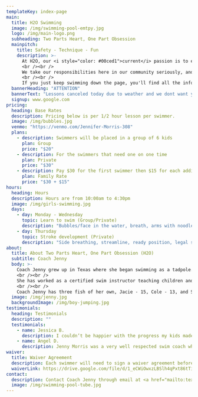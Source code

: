```yaml
---
templateKey: index-page
main:
  title: H2O Swimming
  image: /img/swimming-pool-emtpy.jpg
  logo: /img/main-logo.png
  subheading: Two Parts Heart, One Part Obsession
  mainpitch:
    title: Safety - Technique - Fun 
    description: >-
      At H2O, our <i style="color: #00ced1">current</i> passion is to equip our swimmers the skills required for them to love and safely enjoy the water for the rest of their lives! As swim is a sport for individuals, we cater to the needs of each student and are experienced teaching all ages, levels, and personality types. Our family owned and operated company prioritizes safety, and with 7 years of USA certified practice under our swim caps, we cover correct form and technique to build safe, effective habits. 
      <br /><br />
      We take our responsibilities here in our community seriously, and we adore the relationships that come out of having this opportunity to connect with each of our swim families. 
      <br /><br />
      If you just keep swimming down the page, you'll find all the information needed to start with this school of fish.
  bannerHeading: "ATTENTION"
  bannerText: "Lessons canceled today due to weather and we dont want you to get struck by lightning"
  signup: www.google.com
pricing:
  heading: Base Rates
  description: Pricing below is per 1/2 hour lesson per swimmer.
  image: /img/bubbles.jpg
  venmo: "https://venmo.com/Jennifer-Morris-308"
  plans:
    - description: Swimmers will be placed in a group of 6 kids
      plan: Group
      price: "$20"
    - description: For the swimmers that need one on one time
      plan: Private
      price: "$30"
    - description: Pay $30 for the first swimmer then $15 for each additional sibling (must be siblings)
      plan: Family Rate
      price: "$30 + $15"
hours:
  heading: Hours
  description: Hours are from 10:00am to 4:30pm
  image: /img/girls-swimming.jpg
  days:
    - day: Monday - Wednesday
      topic: Learn to swim (Group/Private)
      description: "Bubbles/face in the water, breath, arms with noodle, legs with kickboard"
    - day: Thursday
      topic: Stroke development (Private)
      description: "Side breathing, streamline, ready position, legal stroke, flip turns"
about:
  title: About Two Parts Heart, One Part Obsession (H2O)
  subtitle: Coach Jenny
  body: >-
    Coach Jenny grew up in Texas where she began swimming as a tadpole. She continued her swim career all the way through high school where she played water polo and was on the dive team for Sterling High School. She moved with her family to Kingwood Texas in 2012 and had her first experience with NWAL with the Forest Cove Frogs, where her children were swimmers. She began coaching at NEHA and then coached the Tidal Wave team for Blue Tide Aquatics in 2015, both year round USA competition teams.
    <br /><br />
    She has worked as a certified swim instructor teaching children and adults to swim at the YMCA in Kingwood. She also developed and started a program while there for home schooled swimming families, under the instruction of Kim Kelly and co coach Jan Preston. She was responsible for instruction groups of kids from beginners to advance, both stroke development and technique as well as water safety. Coach Jenny also taught private lessons in the community for both learn to swim and stroke improvement. Her credentials include USA swim, SI and CPR certified. She finds such joy in watching swimmers meet their own goals and expectations, while bringing excitement and fun to the kids.
    <br /><br />
    Coach Jenny has three fish of her own, Jacie - 15, Cole - 13, and Sadie - 9. They are all excited to be here in Utah to enjoy and adapt in their new community. She hopes her passion for the sport of swimming will show through to the swimmers and parents.
  image: /img/jenny.jpg
  backgroundImage: /img/boy-jumping.jpg
testimonials:
  heading: Testimonials
  description: ""
  testimonials:
    - name: Jessica B.
      description: I couldn’t be happier with the progress my kids made with Coach Jenny. She met my kids where they were and taught them what they needed to know to be water safe. I had complete beginners work with her and kids who have some basics, but nothing more. She was able to work with each of them to start and to excel their swimming skills. I have one child who is tough to crack and Coach Jenny did! She made my kids feel comfortable in the water and to love it. It’s been a year since we took lessons from her and my kids still ask to swim with Coach Jenny. We couldn’t have asked for a better swimming experience.
    - name: Angel D.
      description: Jenny Morris was a very well respected swim coach when we joined the South Woodland Hills Wahoos in Kingwood Texas.  It was the first year that our children had been apart of a swim team and we were anxious if our child would stick with the program.  Our daughter immediately took to Jenny and her methods of teaching a younger child the basics of swimming.  After the first year of swim team, we then approached Jenny about private lessons to give our daughter a leg up on the next swim season.  We saw huge improvements with her strokes and confidence in the water. We would highly recommend Jenny Morris to anyone as a swim coach and personal swim lessons.
waiver:
  title: Waiver Agreement
  description: Each swimmer will need to sign a waiver agreement before beginning lessons
  waiverLink: https://drive.google.com/file/d/1_eCWiOwxzLBSlh4qPxt86tTiI_51YHyr/view?usp=sharing
contact:
  description: Contact Coach Jenny through email at <a href="mailto:texascoachH2O@gmail.com">texascoachH2O@gmail.com</a>
  image: /img/swimming-pool-tube.jpg
---
```

